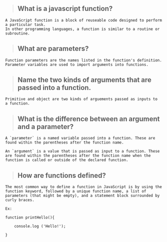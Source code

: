 > ## **What is a javascript function?**

```
A JavaScript function is a block of reuseable code designed to perform a particular task.
In other programming languages, a function is similar to a routine or subroutine.
```
> ## **What are parameters?**

```
Function parameters are the names listed in the function's definition.
Parameter variables are used to import arguments into functions.
```
> ## **Name the two kinds of arguments that are passed into a function.**

```
Primitive and object are two kinds of arguements passed as inputs to a function.
```
> ## **What is the difference between an argument and a parameter?**
```
A `parameter` is a named variable passed into a function. These are found within the parentheses after the function name.

An `argument` is a value that is passed as input to a function. These are found within the parentheses after the function name when the function is called or outside of the declared function.
```
> ## **How are functions defined?**
```
The most common way to define a function in JavaScript is by using the function keyword, followed by a unique function name, a list of parameters (that might be empty), and a statement block surrounded by curly braces.

Ex: 

function printHello(){

    console.log ('Hello!');

}
```